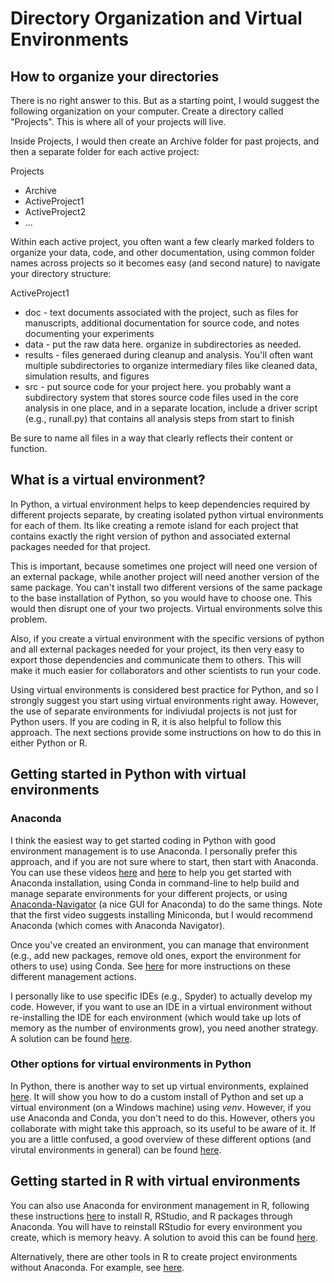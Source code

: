 # Directory Organization and Virtual Environments

## How to organize your directories

There is no right answer to this. But as a starting point, I would suggest the following organization on your computer. Create a directory called "Projects". This is where all of your projects will live. 

Inside Projects, I would then create an Archive folder for past projects, and then a separate folder for each active project:

Projects
* Archive
* ActiveProject1
* ActiveProject2
* ...

Within each active project, you often want a few clearly marked folders to organize your data, code, and other documentation, using common folder names across projects so it becomes easy (and second nature) to navigate your directory structure:

ActiveProject1
* doc - text documents associated with the project, such as files for manuscripts, additional documentation for source code, and notes documenting your experiments
* data - put the raw data here. organize in subdirectories as needed.
* results - files generaed during cleanup and analysis. You'll often want multiple subdirectories to organize intermediary files like cleaned data, simulation results, and figures
* src - put source code for your project here. you probably want a subdirectory system that stores source code files used in the core analysis in one place, and in a separate location, include a driver script (e.g., runall.py) that contains all analysis steps from start to finish

Be sure to name all files in a way that clearly reflects their content or function. 

## What is a virtual environment?

In Python, a virtual environment helps to keep dependencies required by different projects separate, by creating isolated python virtual environments for each of them. Its like creating a remote island for each project that contains exactly the right version of python and associated external packages needed for that project. 

This is important, because sometimes one project will need one version of an external package, while another project will need another version of the same package. You can't install two different versions of the same package to the base installation of Python, so you would have to choose one. This would then disrupt one of your two projects. Virtual environments solve this problem. 

Also, if you create a virtual environment with the specific versions of python and all external packages needed for your project, its then very easy to export those dependencies and communicate them to others. This will make it much easier for collaborators and other scientists to run your code. 

Using virtual environments is considered best practice for Python, and so I strongly suggest you start using virtual environments right away. However, the use of separate environments for indiviudal projects is not just for Python users. If you are coding in R, it is also helpful to follow this approach. The next sections provide some instructions on how to do this in either Python or R. 
 
## Getting started in Python with virtual environments

### Anaconda

I think the easiest way to get started coding in Python with good environment management is to use Anaconda. I personally prefer this approach, and if you are not sure where to start, then start with Anaconda. You can use these videos [here](https://www.youtube.com/watch?v=23aQdrS58e0&feature=youtu.be) and [here](https://www.youtube.com/watch?v=AEFVbCcYVTY&feature=youtu.be) to help you get started with Anaconda installation, using Conda in command-line to help build and manage separate environments for your different projects, or using [Anaconda-Navigator](https://docs.anaconda.com/navigator/index.html) (a nice GUI for Anaconda) to do the same things. Note that the first video suggests installing Miniconda, but I would recommend Anaconda (which comes with Anaconda Navigator). 

Once you've created an environment, you can manage that environment (e.g., add new packages, remove old ones, export the environment for others to use) using Conda. See [here](https://conda.io/projects/conda/en/latest/user-guide/tasks/manage-environments.html) for more instructions on these different management actions.  

I personally like to use specific IDEs (e.g., Spyder) to actually develop my code. However, if you want to use an IDE in a virtual environment without re-installing the IDE for each environment (which would take up lots of memory as the number of environments grow), you need another strategy. A solution can be found [here](https://github.com/spyder-ide/spyder/wiki/Working-with-packages-and-environments-in-Spyder). 

### Other options for virtual environments in Python

In Python, there is another way to set up virtual environments, explained [here](https://www.youtube.com/watch?v=28eLP22SMTA&t=572s). It will show you how to do a custom install of Python and set up a virtual environment (on a Windows machine) using *venv*. However, if you use Anaconda and Conda, you don't need to do this. However, others you collaborate with might take this approach, so its useful to be aware of it. If you are a little confused, a good overview of these different options (and virutal environments in general) can be found [here](https://realpython.com/python-virtual-environments-a-primer/#what-other-popular-options-exist-aside-from-venv).

## Getting started in R with virtual environments

You can also use Anaconda for environment management in R, following these instructions [here](https://docs.anaconda.com/navigator/tutorials/create-r-environment/) to install R, RStudio, and R packages through Anaconda. You will have to reinstall RStudio for every environment you create, which is memory heavy. A solution to avoid this can be found [here](https://stackoverflow.com/questions/38534383/how-to-set-up-conda-installed-r-for-use-with-rstudio).  

Alternatively, there are other tools in R to create project environments without Anaconda. For example, see [here](https://posit.co/blog/renv-project-environments-for-r/). 
